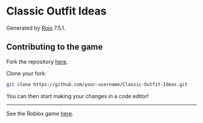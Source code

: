 # Classic Outfit Ideas
Generated by [Rojo](https://github.com/rojo-rbx/rojo) 7.5.1.

## Contributing to the game

Fork the repository [here](https://github.com/benja2998/Classic-Outfit-Ideas).

Clone your fork:
```bash
git clone https://github.com/your-username/Classic-Outfit-Ideas.git
```

You can then start making your changes in a code editor!

---

See the Roblox game [here](https://www.roblox.com/games/120995993652481/Classic-Outfit-Ideas).